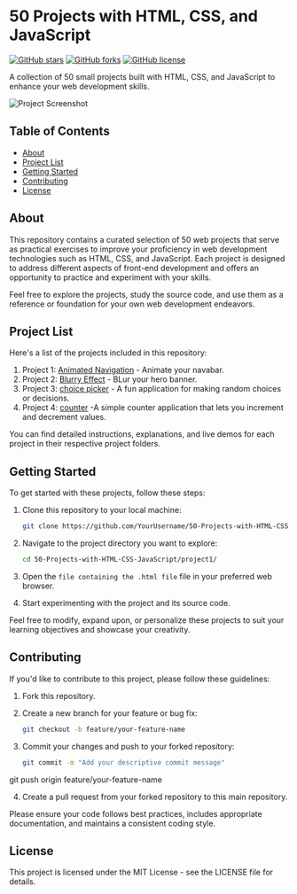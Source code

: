 # 50 Projects with HTML, CSS, and JavaScript

[![GitHub stars](https://img.shields.io/github/stars/AMINTECH1/50-Projects-with-HTML-CSS-JavaScript.svg)](https://github.com/AMINTECH1/50-Projects-with-HTML-CSS-JavaScript/stargazers)
[![GitHub forks](https://img.shields.io/github/forks/AMINTECH1/50-Projects-with-HTML-CSS-JavaScript.svg)](https://github.com/AMINTECH1/50-Projects-with-HTML-CSS-JavaScript/network)
[![GitHub license](https://img.shields.io/github/license/AMINTECH1/50-Projects-with-HTML-CSS-JavaScript.svg)](https://github.com/AMINTECH1/50-Projects-with-HTML-CSS-JavaScript/blob/master/LICENSE)

A collection of 50 small projects built with HTML, CSS, and JavaScript to enhance your web development skills.

![Project Screenshot](project-screenshot.png)

## Table of Contents

- [About](#about)
- [Project List](#project-list)
- [Getting Started](#getting-started)
- [Contributing](#contributing)
- [License](#license)

## About

This repository contains a curated selection of 50 web projects that serve as practical exercises to improve your proficiency in web development technologies such as HTML, CSS, and JavaScript. Each project is designed to address different aspects of front-end development and offers an opportunity to practice and experiment with your skills.

Feel free to explore the projects, study the source code, and use them as a reference or foundation for your own web development endeavors.

## Project List

Here's a list of the projects included in this repository:

1. Project 1: [Animated Navigation](/animate%20nav/nav.html) - Animate your navabar.
2. Project 2: [Blurry Effect](/Blurry%20Effect/blur.html) - BLur your hero banner.
3. Project 3: [choice picker](/choice%20picker/picker.html) - A fun application for making random choices or decisions.
4. Project 4: [counter](/counter/counter.html) -A simple counter application that lets you increment and decrement values.

You can find detailed instructions, explanations, and live demos for each project in their respective project folders.

## Getting Started

To get started with these projects, follow these steps:

1. Clone this repository to your local machine:

   ```bash
   git clone https://github.com/YourUsername/50-Projects-with-HTML-CSS-JavaScript.git

2. Navigate to the project directory you want to explore:

   ```bash
   cd 50-Projects-with-HTML-CSS-JavaScript/project1/

3. Open the `file containing the .html file` file in your preferred web browser.

4. Start experimenting with the project and its source code.

Feel free to modify, expand upon, or personalize these projects to suit your learning objectives and showcase your creativity.

## Contributing
If you'd like to contribute to this project, please follow these guidelines:

1. Fork this repository.
2. Create a new branch for your feature or bug fix:

    ```bash
    git checkout -b feature/your-feature-name

3. Commit your changes and push to your forked repository:

   ```bash
   git commit -m "Add your descriptive commit message"
git push origin feature/your-feature-name

4. Create a pull request from your forked repository to this main repository.

Please ensure your code follows best practices, includes appropriate documentation, and maintains a consistent coding style.

## License

This project is licensed under the MIT License - see the LICENSE file for details.